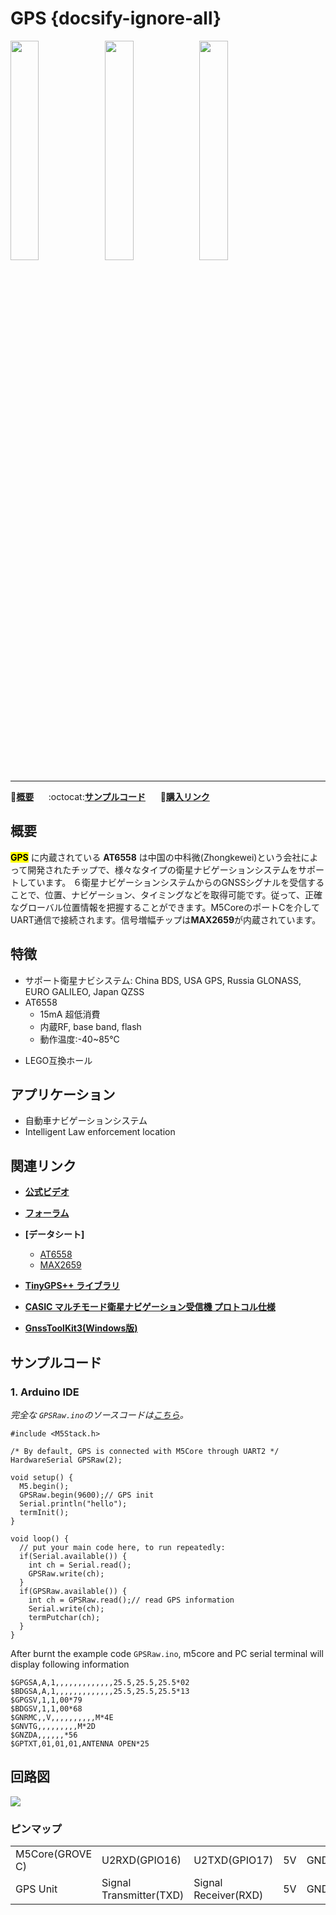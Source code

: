 # GPS {docsify-ignore-all}

<img src="assets/img/product_pics/unit/unit_gps_01.png" width="30%" height="30%"><img src="assets/img/product_pics/unit/unit_gps_02.png" width="30%" height="30%"><img src="assets/img/product_pics/unit/unit_gps_grove_c.png" width="30%" height="30%">

***

:memo:**[概要](#概要)**&nbsp;&nbsp;&nbsp;&nbsp;&nbsp;&nbsp;:octocat:**[サンプルコード](#サンプルコード)**&nbsp;&nbsp;&nbsp;&nbsp;&nbsp;&nbsp;🛒**[購入リンク](https://www.aliexpress.com/store/product/M5Stack-Official-GPS-BDS-Mini-Unit-Board-AT6558-MAX2659-with-GROVE-Port-UART-Interface-M5GO-M5Stack/3226069_32959837627.html)**

<!-- :memo:**[概要](#概要)**&nbsp;&nbsp;&nbsp;&nbsp;&nbsp;&nbsp;:octocat:**[サンプルコード](#サンプルコード)**&nbsp;&nbsp;&nbsp;&nbsp;&nbsp;&nbsp;:electric_plug:**[回路図](#回路図)**&nbsp;&nbsp;&nbsp;&nbsp;&nbsp;&nbsp;🛒**[Purchase](https://pt.aliexpress.com/store/product/M5Stack-Official-GPS-BDS-Mini-Unit-Board-AT6558-MAX2659-with-GROVE-Port-UART-Interface-M5GO-M5Stack/3226069_32959837627.html?spm=a2g03.12010615.8148356.4.d2df160dp0aQSw)** -->

## 概要

**<mark>GPS</mark>** に内蔵されている **AT6558** は中国の中科微(Zhongkewei)という会社によって開発されたチップで、様々なタイプの衛星ナビゲーションシステムをサポートしています。 ６衛星ナビゲーションシステムからのGNSSシグナルを受信することで、位置、ナビゲーション、タイミングなどを取得可能です。従って、正確なグローバル位置情報を把握することができます。M5CoreのポートCを介してUART通信で接続されます。信号増幅チップは**MAX2659**が内蔵されています。

## 特徴

- サポート衛星ナビシステム: China BDS, USA GPS, Russia GLONASS, EURO GALILEO, Japan QZSS
- AT6558
  - 15mA 超低消費
  - 内蔵RF, base band, flash
  - 動作温度:-40~85℃
<!-- - GROVE接口，支持[UiFlow](http://flow.m5stack.com)编程，[Arduino](http://www.arduino.cc)编程 -->
- LEGO互換ホール

## アプリケーション

- 自動車ナビゲーションシステム
- Intelligent Law enforcement location

## 関連リンク

- **[公式ビデオ](https://i.youku.com/i/UNjE1ODA2MzE0OA==?spm=a2hzp.8253869.0.0)**

- **[フォーラム](http://forum.m5stack.com/)**

- **[データシート]**
  - [AT6558](http://www.icofchina.com/d/file/xiazai/2016-12-05/b1be6f481cdf9d773b963ab30a2d11d8.pdf)
  - [MAX2659](https://datasheets.maximintegrated.com/en/ds/MAX2659.pdf)

- **[TinyGPS++ ライブラリ](http://arduiniana.org/libraries/tinygpsplus/)**

- **[CASIC マルチモード衛星ナビゲーション受信機 プロトコル仕様](http://www.icofchina.com/d/file/xiazai/2017-05-02/ea0cdd3d81eeebcc657b5dbca80925ee.pdf)**

- **[GnssToolKit3(Windows版)](http://www.icofchina.com/d/file/xiazai/2018-05-23/2b29a8da746eec0ef1dcd9deae895298.zip)**

## サンプルコード

### 1. Arduino IDE

*完全な `GPSRaw.ino`のソースコードは[こちら](https://github.com/m5stack/M5-ProductExampleCodes/tree/master/Unit/GPS/Arduino)。*

```arduino
#include <M5Stack.h>

/* By default, GPS is connected with M5Core through UART2 */
HardwareSerial GPSRaw(2);

void setup() {
  M5.begin();
  GPSRaw.begin(9600);// GPS init
  Serial.println("hello");
  termInit();
}

void loop() {
  // put your main code here, to run repeatedly:
  if(Serial.available()) {
    int ch = Serial.read();
    GPSRaw.write(ch);
  }
  if(GPSRaw.available()) {
    int ch = GPSRaw.read();// read GPS information
    Serial.write(ch);
    termPutchar(ch);
  }
}
```

After burnt the example code `GPSRaw.ino`, m5core and PC serial terminal will display following information

```
$GPGSA,A,1,,,,,,,,,,,,,25.5,25.5,25.5*02
$BDGSA,A,1,,,,,,,,,,,,,25.5,25.5,25.5*13
$GPGSV,1,1,00*79
$BDGSV,1,1,00*68
$GNRMC,,V,,,,,,,,,,M*4E
$GNVTG,,,,,,,,,M*2D
$GNZDA,,,,,,*56
$GPTXT,01,01,01,ANTENNA OPEN*25
```

## 回路図

<img src="assets/img/product_pics/unit/gps_sch.png">

### ピンマップ

<table>
 <tr><td>M5Core(GROVE C)</td><td>U2RXD(GPIO16)</td><td>U2TXD(GPIO17)</td><td>5V</td><td>GND</td></tr>
 <tr><td>GPS Unit</td><td>Signal Transmitter(TXD)</td><td>Signal Receiver(RXD)</td><td>5V</td><td>GND</td></tr>
</table>
